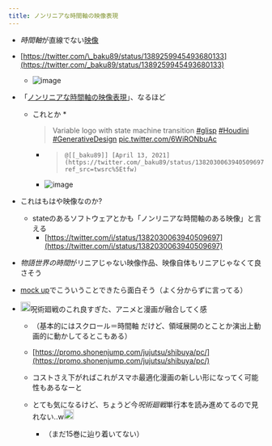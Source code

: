 ```yaml
---
title: ノンリニアな時間軸の映像表現
---
```


* *時間軸*が直線でない[映像](%E6%98%A0%E5%83%8F.md)

* [https://twitter.com/\_baku89/status/1389259945493680133](https://twitter.com/_baku89/status/1389259945493680133)
  
  * ![image](https://gyazo.com/d2484f05887d4f3564a53e20d00c6f7b/thumb/1000)
* 「[ノンリニアな時間軸の映像表現](%E3%83%8E%E3%83%B3%E3%83%AA%E3%83%8B%E3%82%A2%E3%81%AA%E6%99%82%E9%96%93%E8%BB%B8%E3%81%AE%E6%98%A0%E5%83%8F%E8%A1%A8%E7%8F%BE.md)」、なるほど
  
  * これとか
    * 
       > 
       > Variable logo with state machine transition [\#glisp](https://twitter.com/hashtag/glisp?src=hash&ref_src=twsrc%5Etfw) [\#Houdini](https://twitter.com/hashtag/Houdini?src=hash&ref_src=twsrc%5Etfw) [\#GenerativeDesign](https://twitter.com/hashtag/GenerativeDesign?src=hash&ref_src=twsrc%5Etfw) [pic.twitter.com/6WiRONbuAc](https://t.co/6WiRONbuAc)
    
    * 
       > 
       > ````
       > @[[_baku89]] [April 13, 2021](https://twitter.com/_baku89/status/1382030063940509697?ref_src=twsrc%5Etfw)
       > ````
    
    * ![image](https://gyazo.com/3e4943e4c10556af9ba3471cf9650a32/thumb/1000)
* これはもはや映像なのか?
  
  * stateのあるソフトウェアとかも「ノンリニアな時間軸のある映像」と言える
    * [https://twitter.com/i/status/1382030063940509697](https://twitter.com/i/status/1382030063940509697)
* *物語世界の時間*がリニアじゃない映像作品、映像自体もリニアじゃなくて良さそう

* [mock up](mock%20up.md)でこういうことできたら面白そう（よく分からずに言ってる）

* <img src='https://scrapbox.io/api/pages/blu3mo-public/axokxi/icon' alt='axokxi.icon' height="19.5"/>呪術廻戦のこれ良すぎた、アニメと漫画が融合してく感
  
  * （基本的にはスクロール＝時間軸 だけど、領域展開のとことか演出上動画的に動かしてるとこもある）
  * [https://promo.shonenjump.com/jujutsu/shibuya/pc/](https://promo.shonenjump.com/jujutsu/shibuya/pc/)
  * コストさえ下がればこれがスマホ最適化漫画の新しい形になってく可能性もあるなーと
  * とても気になるけど、ちょうど今*呪術廻戦*単行本を読み進めてるので見れない..w<img src='https://scrapbox.io/api/pages/blu3mo-public/blu3mo/icon' alt='blu3mo.icon' height="19.5"/>

    * （まだ15巻に辿り着いてない）
